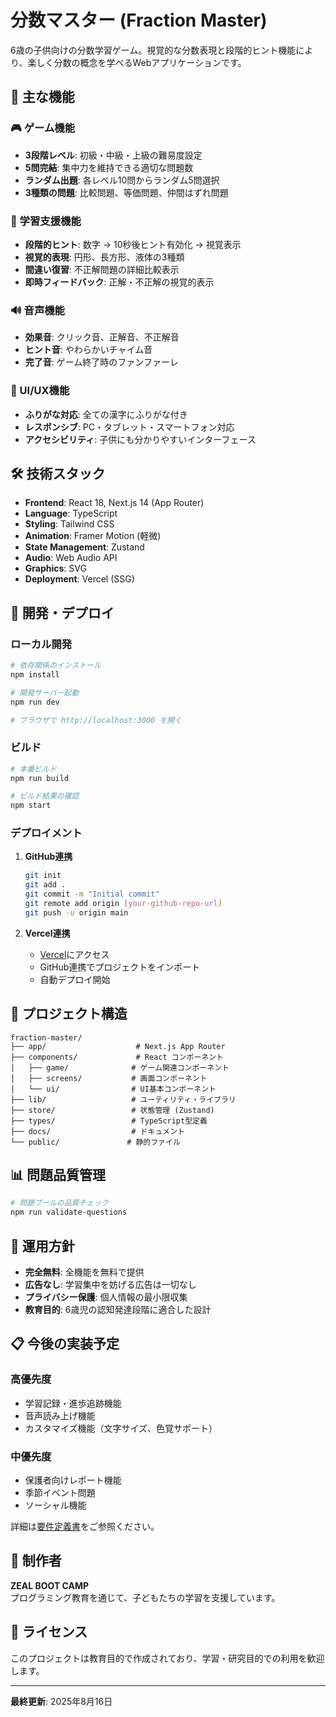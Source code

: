 # 分数マスター (Fraction Master)

6歳の子供向けの分数学習ゲーム。視覚的な分数表現と段階的ヒント機能により、楽しく分数の概念を学べるWebアプリケーションです。

## 🎯 主な機能

### 🎮 ゲーム機能
- **3段階レベル**: 初級・中級・上級の難易度設定
- **5問完結**: 集中力を維持できる適切な問題数
- **ランダム出題**: 各レベル10問からランダム5問選択
- **3種類の問題**: 比較問題、等価問題、仲間はずれ問題

### 🎯 学習支援機能
- **段階的ヒント**: 数字 → 10秒後ヒント有効化 → 視覚表示
- **視覚的表現**: 円形、長方形、液体の3種類
- **間違い復習**: 不正解問題の詳細比較表示
- **即時フィードバック**: 正解・不正解の視覚的表示

### 🔊 音声機能
- **効果音**: クリック音、正解音、不正解音
- **ヒント音**: やわらかいチャイム音
- **完了音**: ゲーム終了時のファンファーレ

### 🎨 UI/UX機能
- **ふりがな対応**: 全ての漢字にふりがな付き
- **レスポンシブ**: PC・タブレット・スマートフォン対応
- **アクセシビリティ**: 子供にも分かりやすいインターフェース

## 🛠️ 技術スタック

- **Frontend**: React 18, Next.js 14 (App Router)
- **Language**: TypeScript
- **Styling**: Tailwind CSS
- **Animation**: Framer Motion (軽微)
- **State Management**: Zustand
- **Audio**: Web Audio API
- **Graphics**: SVG
- **Deployment**: Vercel (SSG)

## 🚀 開発・デプロイ

### ローカル開発

```bash
# 依存関係のインストール
npm install

# 開発サーバー起動
npm run dev

# ブラウザで http://localhost:3000 を開く
```

### ビルド

```bash
# 本番ビルド
npm run build

# ビルド結果の確認
npm start
```

### デプロイメント

1. **GitHub連携**
   ```bash
   git init
   git add .
   git commit -m "Initial commit"
   git remote add origin [your-github-repo-url]
   git push -u origin main
   ```

2. **Vercel連携**
   - [Vercel](https://vercel.com)にアクセス
   - GitHub連携でプロジェクトをインポート
   - 自動デプロイ開始

## 📁 プロジェクト構造

```
fraction-master/
├── app/                    # Next.js App Router
├── components/             # React コンポーネント
│   ├── game/              # ゲーム関連コンポーネント
│   ├── screens/           # 画面コンポーネント
│   └── ui/                # UI基本コンポーネント
├── lib/                   # ユーティリティ・ライブラリ
├── store/                 # 状態管理 (Zustand)
├── types/                 # TypeScript型定義
├── docs/                  # ドキュメント
└── public/               # 静的ファイル
```

## 📊 問題品質管理

```bash
# 問題プールの品質チェック
npm run validate-questions
```

## 🎯 運用方針

- **完全無料**: 全機能を無料で提供
- **広告なし**: 学習集中を妨げる広告は一切なし
- **プライバシー保護**: 個人情報の最小限収集
- **教育目的**: 6歳児の認知発達段階に適合した設計

## 📋 今後の実装予定

### 高優先度
- 学習記録・進歩追跡機能
- 音声読み上げ機能
- カスタマイズ機能（文字サイズ、色覚サポート）

### 中優先度
- 保護者向けレポート機能
- 季節イベント問題
- ソーシャル機能

詳細は[要件定義書](./docs/要件定義.md)をご参照ください。

## 🤝 制作者

**ZEAL BOOT CAMP**  
プログラミング教育を通じて、子どもたちの学習を支援しています。

## 📄 ライセンス

このプロジェクトは教育目的で作成されており、学習・研究目的での利用を歓迎します。

---

**最終更新**: 2025年8月16日